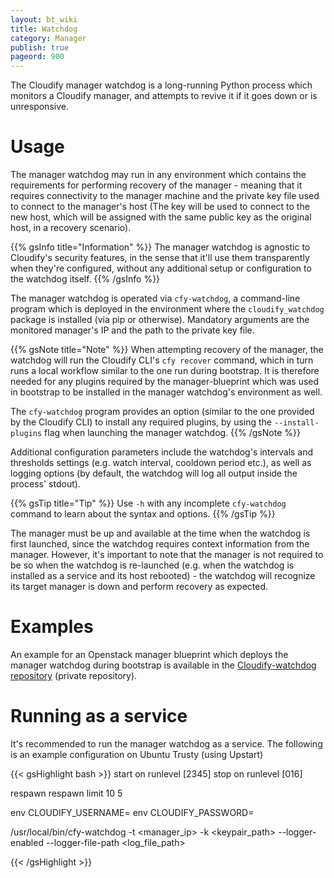 ```yaml
---
layout: bt_wiki
title: Watchdog
category: Manager
publish: true
pageord: 900
---
```


The Cloudify manager watchdog is a long-running Python process which monitors a Cloudify manager, and attempts to revive it if it goes down or is unresponsive.


# Usage

The manager watchdog may run in any environment which contains the requirements for performing recovery of the manager - meaning that it requires connectivity to the manager machine and the private key file used to connect to the manager's host (The key will be used to connect to the new host, which will be assigned with the same public key as the original host, in a recovery scenario).

{{% gsInfo title="Information" %}}
The manager watchdog is agnostic to Cloudify's security features, in the sense that it'll use them transparently when they're configured, without any additional setup or configuration to the watchdog itself.
{{% /gsInfo %}}

The manager watchdog is operated via `cfy-watchdog`, a command-line program which is deployed in the environment where the `cloudify_watchdog` package is installed (via pip or otherwise). Mandatory arguments are the monitored manager's IP and the path to the private key file.

{{% gsNote title="Note" %}}
When attempting recovery of the manager, the watchdog will run the Cloudify CLI's `cfy recover` command, which in turn runs a local workflow similar to the one run during bootstrap. It is therefore needed for any plugins required by the manager-blueprint which was used in bootstrap to be installed in the manager watchdog's environment as well.

The `cfy-watchdog` program provides an option (similar to the one provided by the Cloudify CLI) to install any required plugins, by using the `--install-plugins` flag when launching the manager watchdog.
{{% /gsNote %}}

Additional configuration parameters include the watchdog's intervals and thresholds settings (e.g. watch interval, cooldown period etc.), as well as logging options (by default, the watchdog will log all output inside the process' stdout).

{{% gsTip title="Tip" %}}
Use `-h` with any incomplete `cfy-watchdog` command to learn about the syntax and options.
{{% /gsTip %}}


The manager must be up and available at the time when the watchdog is first launched, since the watchdog requires context information from the manager.
However, it's important to note that the manager is not required to be so when the watchdog is re-launched (e.g. when the watchdog is installed as a service and its host rebooted) - the watchdog will recognize its target manager is down and perform recovery as expected.



# Examples

An example for an Openstack manager blueprint which deploys the manager watchdog during bootstrap is available in the [Cloudify-watchdog repository](https://github.com/cloudify-cosmo/cloudify-watchdog/tree/3.2/examples) (private repository).




# Running as a service

It's recommended to run the manager watchdog as a service.
The following is an example configuration on Ubuntu Trusty (using Upstart)

{{< gsHighlight  bash  >}}
start on runlevel [2345]
stop on runlevel [016]

respawn
respawn limit 10 5

env CLOUDIFY_USERNAME=<username>
env CLOUDIFY_PASSWORD=<password>

/usr/local/bin/cfy-watchdog -t <manager_ip> -k <keypair_path> --logger-enabled --logger-file-path <log_file_path>

{{< /gsHighlight >}}